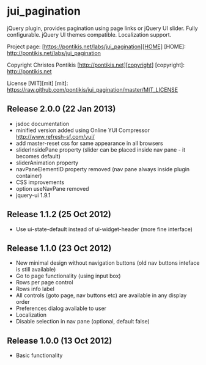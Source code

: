 jui_pagination
==============

jQuery plugin, provides pagination using page links or jQuery UI slider. Fully configurable. jQuery UI themes compatible. Localization support.

Project page: [https://pontikis.net/labs/jui_pagination][HOME]
[HOME]: http://pontikis.net/labs/jui_pagination

Copyright Christos Pontikis [http://pontikis.net][copyright]
[copyright]: http://pontikis.net

License [MIT][mit]
[mit]: https://raw.github.com/pontikis/jui_pagination/master/MIT_LICENSE


Release 2.0.0 (22 Jan 2013)
---------------------------
* jsdoc documentation
* minified version added using Online YUI Compressor http://www.refresh-sf.com/yui/
* add master-reset css for same appearance in all browsers
* sliderInsidePane property (slider can be placed inside nav pane - it becomes default)
* sliderAnimation property
* navPaneElementID property removed (nav pane always inside plugin container)
* CSS improvements
* option useNavPane removed
* jquery-ui 1.9.1

Release 1.1.2 (25 Oct 2012)
---------------------------
* Use ui-state-default instead of ui-widget-header (more fine interface)

Release 1.1.0 (23 Oct 2012)
---------------------------
* New minimal design without navigation buttons (old nav buttons inteface is still available)
* Go to page functionality (using input box)
* Rows per page control
* Rows info label
* All controls (goto page, nav buttons etc) are available in any display order
* Preferences dialog available to user
* Localization
* Disable selection in nav pane (optional, default false)

Release 1.0.0 (13 Oct 2012)
-------------------------
* Basic functionality